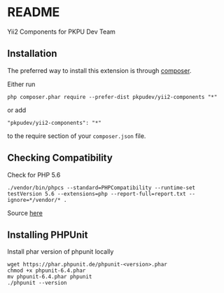 README
========
Yii2 Components for PKPU Dev Team

Installation
------------

The preferred way to install this extension is through [composer](http://getcomposer.org/download/).

Either run

```
php composer.phar require --prefer-dist pkpudev/yii2-components "*"
```

or add

```
"pkpudev/yii2-components": "*"
```

to the require section of your `composer.json` file.

Checking Compatibility
------------

Check for PHP 5.6

```
./vendor/bin/phpcs --standard=PHPCompatibility --runtime-set testVersion 5.6 --extensions=php --report-full=report.txt --ignore=*/vendor/* .
```

Source [here](https://www.sitepoint.com/quick-intro-phpcompatibility-standard-for-phpcs-are-you-php7-ready/)

Installing PHPUnit
------------

Install phar version of phpunit locally

```
wget https://phar.phpunit.de/phpunit-<version>.phar
chmod +x phpunit-6.4.phar
mv phpunit-6.4.phar phpunit
./phpunit --version
```